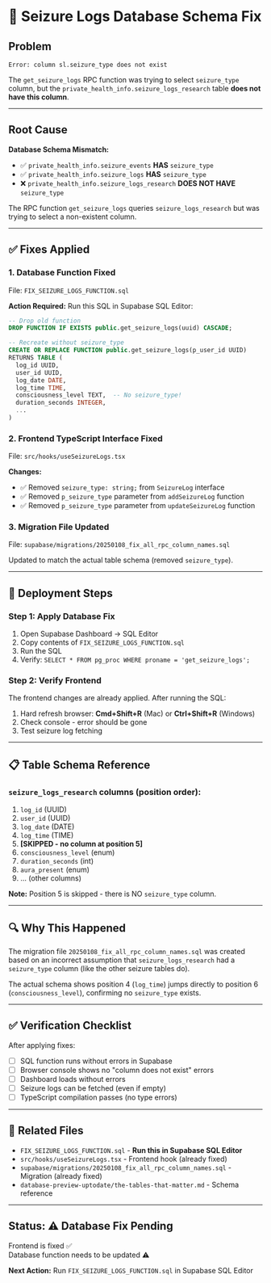 # 🔧 Seizure Logs Database Schema Fix

## Problem
```
Error: column sl.seizure_type does not exist
```

The `get_seizure_logs` RPC function was trying to select `seizure_type` column, but the `private_health_info.seizure_logs_research` table **does not have this column**.

---

## Root Cause

**Database Schema Mismatch:**
- ✅ `private_health_info.seizure_events` **HAS** `seizure_type`
- ✅ `private_health_info.seizure_logs` **HAS** `seizure_type`  
- ❌ `private_health_info.seizure_logs_research` **DOES NOT HAVE** `seizure_type`

The RPC function `get_seizure_logs` queries `seizure_logs_research` but was trying to select a non-existent column.

---

## ✅ Fixes Applied

### 1. **Database Function Fixed**
File: `FIX_SEIZURE_LOGS_FUNCTION.sql`

**Action Required:** Run this SQL in Supabase SQL Editor:
```sql
-- Drop old function
DROP FUNCTION IF EXISTS public.get_seizure_logs(uuid) CASCADE;

-- Recreate without seizure_type
CREATE OR REPLACE FUNCTION public.get_seizure_logs(p_user_id UUID)
RETURNS TABLE (
  log_id UUID,
  user_id UUID,
  log_date DATE,
  log_time TIME,
  consciousness_level TEXT,  -- No seizure_type!
  duration_seconds INTEGER,
  ...
)
```

### 2. **Frontend TypeScript Interface Fixed**
File: `src/hooks/useSeizureLogs.tsx`

**Changes:**
- ✅ Removed `seizure_type: string;` from `SeizureLog` interface
- ✅ Removed `p_seizure_type` parameter from `addSeizureLog` function
- ✅ Removed `p_seizure_type` parameter from `updateSeizureLog` function

### 3. **Migration File Updated**
File: `supabase/migrations/20250108_fix_all_rpc_column_names.sql`

Updated to match the actual table schema (removed `seizure_type`).

---

## 🚀 Deployment Steps

### Step 1: Apply Database Fix
1. Open Supabase Dashboard → SQL Editor
2. Copy contents of `FIX_SEIZURE_LOGS_FUNCTION.sql`
3. Run the SQL
4. Verify: `SELECT * FROM pg_proc WHERE proname = 'get_seizure_logs';`

### Step 2: Verify Frontend
The frontend changes are already applied. After running the SQL:
1. Hard refresh browser: **Cmd+Shift+R** (Mac) or **Ctrl+Shift+R** (Windows)
2. Check console - error should be gone
3. Test seizure log fetching

---

## 📋 Table Schema Reference

### `seizure_logs_research` columns (position order):
1. `log_id` (UUID)
2. `user_id` (UUID)
3. `log_date` (DATE)
4. `log_time` (TIME)
5. **[SKIPPED - no column at position 5]**
6. `consciousness_level` (enum)
7. `duration_seconds` (int)
8. `aura_present` (enum)
9. ... (other columns)

**Note:** Position 5 is skipped - there is NO `seizure_type` column.

---

## 🔍 Why This Happened

The migration file `20250108_fix_all_rpc_column_names.sql` was created based on an incorrect assumption that `seizure_logs_research` had a `seizure_type` column (like the other seizure tables do).

The actual schema shows position 4 (`log_time`) jumps directly to position 6 (`consciousness_level`), confirming no `seizure_type` exists.

---

## ✅ Verification Checklist

After applying fixes:

- [ ] SQL function runs without errors in Supabase
- [ ] Browser console shows no "column does not exist" errors
- [ ] Dashboard loads without errors
- [ ] Seizure logs can be fetched (even if empty)
- [ ] TypeScript compilation passes (no type errors)

---

## 📝 Related Files

- `FIX_SEIZURE_LOGS_FUNCTION.sql` - **Run this in Supabase SQL Editor**
- `src/hooks/useSeizureLogs.tsx` - Frontend hook (already fixed)
- `supabase/migrations/20250108_fix_all_rpc_column_names.sql` - Migration (already fixed)
- `database-preview-uptodate/the-tables-that-matter.md` - Schema reference

---

## Status: ⚠️ **Database Fix Pending**

Frontend is fixed ✅  
Database function needs to be updated ⚠️

**Next Action:** Run `FIX_SEIZURE_LOGS_FUNCTION.sql` in Supabase SQL Editor
